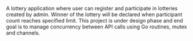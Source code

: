 A lottery application where user can register and participate in lotteries created by admin.
Winner of the lottery will be declared when participant count reaches specified limit.
This project is under design phase and end goal is to manage concurrency between API calls using Go routines, mutex and channels.
